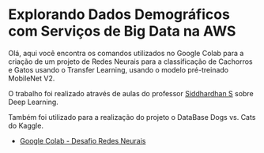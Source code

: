 # Explorando Dados Demográficos com Serviços de Big Data na AWS

Olá, aqui você encontra os comandos utilizados no Google Colab para a criação de um projeto de Redes Neurais para a classificação de Cachorros e Gatos usando o Transfer Learning, usando o modelo pré-treinado MobileNet V2. 

O trabalho foi realizado através de aulas do professor  [Siddhardhan S](https://www.linkedin.com/in/siddhardhan-s-741652207/) sobre Deep Learning.

Também foi utilizado para a realização do projeto o DataBase Dogs vs. Cats do Kaggle.


- [Google Colab - Desafio Redes Neurais](https://colab.research.google.com/drive/1-g8crySPH4fkW0UF2gICdIxcJSJP9wNH?usp=sharing)
